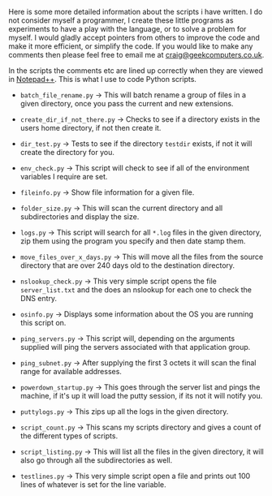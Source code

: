 Here is some more detailed information about the scripts i have written.  I do not consider myself a programmer, I create these little programs as experiments to have a play with the language, or to solve a problem for myself.  I would gladly accept pointers from others to improve the code and make it more efficient, or simplify the code.  If you would like to make any comments then please feel free to email me at craig@geekcomputers.co.uk.

In the scripts the comments etc are lined up correctly when they are viewed in [Notepad++](https://notepad-plus-plus.org/). This is what I use to code Python scripts.

- `batch_file_rename.py` -> This will batch rename a group of files in a given directory, once you pass the current and new extensions.

- `create_dir_if_not_there.py` -> Checks to see if a directory exists in the users home directory, if not then create it.

- `dir_test.py` -> Tests to see if the directory `testdir` exists, if not it will create the directory for you.

- `env_check.py` -> This script will check to see if all of the environment variables I require are set.

- `fileinfo.py` -> Show file information for a given file.

- `folder_size.py` -> This will scan the current directory and all subdirectories and display the size.

- `logs.py` -> This script will search for all `*.log` files in the given directory, zip them using the program you specify and then date stamp them.

- `move_files_over_x_days.py` -> This will move all the files from the source directory that are over 240 days old to the destination directory.

- `nslookup_check.py` -> This very simple script opens the file `server_list.txt` and the does an nslookup for each one to check the DNS entry.

- `osinfo.py` -> Displays some information about the OS you are running this script on.

- `ping_servers.py` -> This script will, depending on the arguments supplied will ping the servers associated with that application group.

- `ping_subnet.py` -> After supplying the first 3 octets it will scan the final range for available addresses.

- `powerdown_startup.py` -> This goes through the server list and pings the machine, if it's up it will load the putty session, if its not it will notify you.

- `puttylogs.py` ->  This zips up all the logs in the given directory.

- `script_count.py` -> This scans my scripts directory and gives a count of the different types of scripts.

- `script_listing.py` -> This will list all the files in the given directory, it will also go through all the subdirectories as well.

- `testlines.py` -> This very simple script open a file and prints out 100 lines of whatever is set for the line variable.
